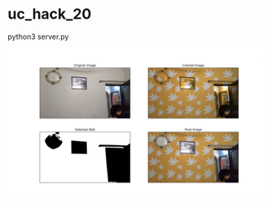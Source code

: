 # uc_hack_20

python3 server.py

![Image Transformation](https://raw.githubusercontent.com/gargsahil25/uc_hack_20/master/algo.png)


